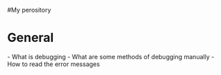 #My perository
 <h1>General</h1>
- What is debugging
- What are some methods of debugging manually
- How to read the error messages
